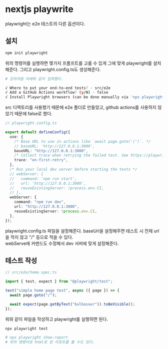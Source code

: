 # nextjs playwrite

playwright는 e2e 테스트의 다른 옵션이다.

## 설치

```bash
npm init playwright
```

위의 명령어를 실행하면 몇가지 프롬프트를 고를 수 있게 그에 맞게 playwright를 설치해준다. 그리고 playwright.config.ts도 생성해준다.

```bash
# 강의처럼 아래와 같이 입력했다.

√ Where to put your end-to-end tests? · src/e2e
√ Add a GitHub Actions workflow? (y/N) · false
√ Install Playwright browsers (can be done manually via 'npx playwright install')? (Y/n) · true
```

src 디렉토리를 사용했기 때문에 e2e 폴더로 만들었고, github actions를 사용하지 않았기 때문에 false로 했다.

```ts
// playwright.config.ts

export default defineConfig({
  use: {
    /* Base URL to use in actions like `await page.goto('/')`. */
    // baseURL: 'http://127.0.0.1:3000',
    baseURL: "http://127.0.0.1:3000",
    /* Collect trace when retrying the failed test. See https://playwright.dev/docs/trace-viewer */
    trace: "on-first-retry",
  },
  /* Run your local dev server before starting the tests */
  // webServer: {
  //   command: 'npm run start',
  //   url: 'http://127.0.0.1:3000',
  //   reuseExistingServer: !process.env.CI,
  // },
  webServer: {
    command: "npm run dev",
    url: "http://127.0.0.1:3000",
    reuseExistingServer: !process.env.CI,
  },
});
```

playwright.config.ts 파일을 설정해준다. baseUrl을 설정해주면 테스트 시 전체 url을 적지 않고 "/" 등으로 적을 수 있다.  
webServe에 커맨드도 수정해서 dev 서버에 맞게 설정해준다.

## 테스트 작성

```ts
// src/e2e/home.spec.ts

import { test, expect } from "@playwright/test";

test("simple home page test", async ({ page }) => {
  await page.goto("/");

  await expect(page.getByText("bulbasaur")).toBeVisible();
});
```

위와 같이 파일을 작성하고 playwright를 실행하면 된다.

```bash
npx playwright test

# npx playwright show-report
# 위의 명령어로 html로 된 리포트를 볼 수도 있다.
```
